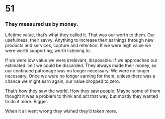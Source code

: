 # 51

### They measured us by money.

Lifetime value, that’s what they called it. That was our worth to them. Our usefulness, their savvy. Anything to increase their earnings through new products and services, capture and retention. If we were high value we were worth supporting, worth listening to.

If we were low value we were irrelevant, disposable. If we approached our estimated limit we could be discarded. They always made their money, so our continued patronage was no longer necessary. We were no longer necessary. Once we were no longer earning for them, unless there was a chance we might earn again, our value dropped to zero.

That’s how they saw the world. How they saw people. Maybe some of them thought it was a problem to think and act that way, but mostly they wanted to do it more. Bigger. 

When it all went wrong they wished they’d taken more. 